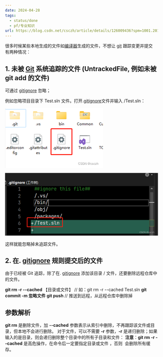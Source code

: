 ```yaml
---
date: 2024-04-28
tags:
  - status/done
  - pf/专业知识
url: https://blog.csdn.net/csczh/article/details/126009436?spm=1001.2014.3001.5506
---
```


很多时候某些本地生成的文件如[编译器](../编译原理/编译器.md)生成的文件，不想让 [git](GIT.md) 跟踪变更并提交 有两种情况：

## 1. 未被 [Git](GIT.md) 系统追踪的文件 (UntrackedFile, 例如未被 git add 的文件)

可通过 [gitignore](gitignore.md) 忽略；

例如忽略项目目录下 Test.sln 文件。打开.[gitignore](gitignore.md)文件并输入 /Test.sln：

![](Zassets/f4ced5d5ae3fb9e2fe0fc1ab82f3b57a_MD5.png)

![](Zassets/73d7a369e69425ca38e304f683c4b6b7_MD5.png)

这样就能忽略掉未追踪文件。

## 2. 在. [gitignore](gitignore.md) 规则提交后的文件

由于已经被 Git 追踪，除了在. [gitignore](gitignore.md) 添加该目录 / 文件，还要删除远程仓库中的文件。

**git rm -r --cached** 【目录或文件】 // 如：git rm -r --cached Test.sln
**git commit -m 忽略文件**
**git push** // 推送到远程，从远程仓库中删除掉

## 参数解析

**git rm** 是删除文件，加 **--cached** 参数表示从索引中删除，不再跟踪该文件或目录，但本地不会进行删除。
对于文件，可以不需要 **-r** 参数，**-r** 是递归删除；如果输入的是目录，则会递归删除整个目录中的所有子目录和文件：
**注意**：**git rm -r --cached** 是高危操作，在命令后一定要指定目录或文件 ，否则  会删除所有缓存。
